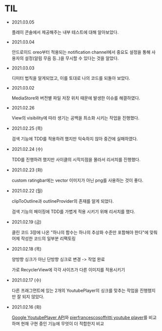 # TIL

- 2021.03.05
  
  플레이 콘솔에서 제공해주는 내부 테스트에 대해 알아보았다.
  
- 2021.03.04

  안드로이드 oreo부터 적용되는 notification channel에서 중요도 설정을 통해 사용자의 설정(알림 무음 등..)을 무시할 수 있다는 것을 알았다.

- 2021.03.03

  디미터 법칙을 알게되었고, 이를 토대로 나의 코드를 되돌아 보았다.

- 2021.03.02

  MediaStore와 버전별 파일 저장 위치 때문에 발생한 이슈를 해결하였다.

- 2021.02.26

  View의 visibility에 따라 생기는 공백을 최소화 시키는 작업을 진행했다.

- 2021.02.25 (목)

  검색 기능에 TDD를 적용하려 했지만 익숙하지 않아 중간에 실패하였다.

- 2021.02.24 (수)

  TDD를 진행하려 했지만 사이클의 시작지점을 몰라서 리서치를 진행했다.

- 2021.02.23 (화)

  custom ratingbar에는 vector 이미지가 아닌 png를 사용하는 것이 좋다.

- 2021.02.22 (월)

  clipToOutline과 outlineProvider의 존재를 알게 되었다.
  
  검색 기능의 페이징에 TDD를 가볍게 적용 시키기 위해 리서치를 했다.

- 2021.02.19 (금)

  클린 코드 3장에 나온 "하나의 함수는 하나의 추상화 수준만 포함해야 한다"에 맞춰 어제 작성한 코드의 일부분 리팩토링

- 2021.02.18 (목)
  
  양방향 싱크가 아닌 단방향 싱크로 변경 -> 작업 완료
  
  가로 RecyclerView에 각각 사이즈가 다른 이미지를 적용시키기

- 2021.02.17 (수)

  다른 프래그먼트에 있는 2개의 YoutubePlayer의 싱크를 맞추는 작업을 진행했지만 잘 되지 않았다.

- 2021.02.16 (화)

  [Google YoutubePlayer API](https://developers.google.com/youtube/android/player/reference/com/google/android/youtube/player/YouTubePlayer?hl=ko)와  [pierfrancescosoffritti youtube player](https://github.com/PierfrancescoSoffritti/android-youtube-player)를 비교하며 현재 구현 중인 기능에 무엇이 더 적합한지 비교
